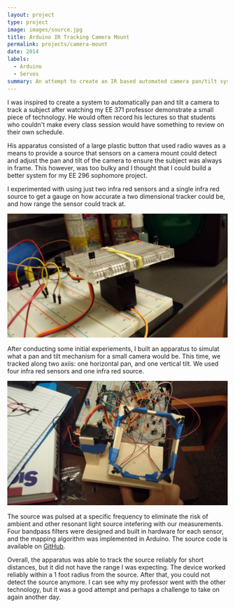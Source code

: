 ```yaml
---
layout: project
type: project
image: images/source.jpg
title: Arduino IR Tracking Camera Mount
permalink: projects/camera-mount
date: 2014
labels:
  - Arduino
  - Servos
summary: An attempt to create an IR based automated camera pan/tilt system.
---
```


I was inspired to create a system to automatically pan and tilt a camera to track a subject after watching my EE 371 professor demonstrate a small piece of technology. He would often record his lectures so that students who couldn't make every class session would have something to review on their own schedule.

His apparatus consisted of a large plastic button that used radio waves as a means to provide a source that sensors on a camera mount could detect and adjust the pan and tilt of the camera to ensure the subject was always in frame. This however, was too bulky and I thought that I could build a better system for my EE 296 sophomore project.

I experimented with using just two infra red sensors and a single infra red source to get a gauge on how accurate a two dimensional tracker could be, and how range the sensor could track at.

<img style="max-width: 100%" src="../images/two_sensors.jpg">

After conducting some initial experiements, I built an apparatus to simulat what a pan and tilt mechanism for a small camera would be. This time, we tracked along two axiis: one horizontal pan, and one vertical tilt. We used four infra red sensors and one infra red source.

<img style="style=max-width: 100%" src="../images/apparatus.jpg">

The source was pulsed at a specific frequency to eliminate the risk of ambient and other resonant light source intefering with our measurements. Four bandpass filters were designed and built in hardware for each sensor, and the mapping algorithm was implemented in Arduino. The source code is available on <a href="http://www.github.com/jameyia/camera_mount">GitHub</a>.

Overall, the apparatus was able to track the source reliably for short distances, but it did not have the range I was expecting. The device worked reliably within a 1 foot radius from the source. After that, you could not detect the source anymore. I can see why my professor went with the other technology, but it was a good attempt and perhaps a challenge to take on again another day.
